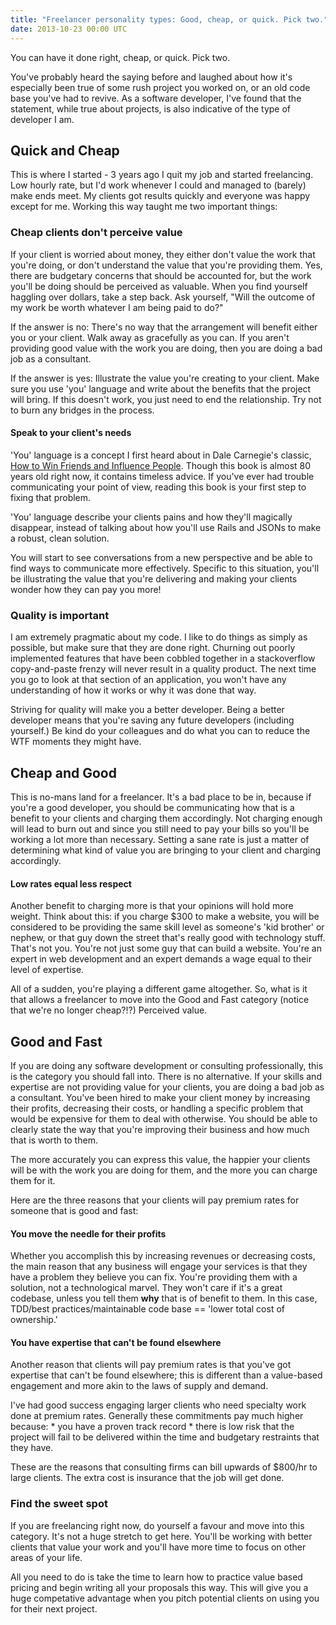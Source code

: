 ```yaml
---
title: "Freelancer personality types: Good, cheap, or quick. Pick two."
date: 2013-10-23 00:00 UTC
---
```

<p>You can have it done right, cheap, or quick. Pick two.</p>

<p>You've probably heard the saying before and laughed about how it's especially been true of some rush project you worked on, or an old code base you've had to revive. As a software developer, I've found that the statement, while true about projects, is also indicative of the type of developer I am.</p>

<h2>Quick and Cheap</h2>

<p>This is where I started - 3 years ago I quit my job and started freelancing. Low hourly rate, but I'd work whenever I could and managed to (barely) make ends meet. My clients got results quickly and everyone was happy except for me. Working this way taught me two important things:</p>

<h3>Cheap clients don't perceive value</h3>

<p>If your client is worried about money, they either don't value the work that you're doing, or don't understand the value that you're providing them. Yes, there are budgetary concerns that should be accounted for, but the work you'll be doing should be perceived as valuable. When you find yourself haggling over dollars, take a step back. Ask yourself, "Will the outcome of my work be worth whatever I am being paid to do?"</p>

<p>If the answer is no: There's no way that the arrangement will benefit either you or your client. Walk away as gracefully as you can. If you aren't providing good value with the work you are doing, then you are doing a bad job as a consultant.</p>

<p>If the answer is yes: Illustrate the value you're creating to your client. Make sure you use 'you' language and write about the benefits that the project will bring. If this doesn't work, you just need to end the relationship. Try not to burn any bridges in the process.</p>

<h4>Speak to your client's needs</h4>

<p>'You' language is a concept I first heard about in Dale Carnegie's classic, <a href="http://www.amazon.com/gp/product/B003WEAI4E/ref=as_li_qf_sp_asin_tl?ie=UTF8&amp;camp=1789&amp;creative=9325&amp;creativeASIN=B003WEAI4E&amp;linkCode=as2&amp;tag=mattlehn-20">How to Win Friends and Influence People</a>. Though this book is almost 80 years old right now, it contains timeless advice. If you've ever had trouble communicating your point of view, reading this book is your first step to fixing that problem.</p>

<p>'You' language describe your clients pains and how they'll magically disappear, instead of talking about how you'll use Rails and JSONs to make a robust, clean solution.</p>

<p>You will start to see conversations from a new perspective and be able to find ways to communicate more effectively. Specific to this situation, you'll be illustrating the value that you're delivering and making your clients wonder how they can pay you more!</p>

<h3>Quality is important</h3>

<p>I am extremely pragmatic about my code. I like to do things as simply as possible, but make sure that they are done right. Churning out poorly implemented features that have been cobbled together in a stackoverflow copy-and-paste frenzy will never result in a quality product. The next time you go to look at that section of an application, you won't have any understanding of how it works or why it was done that way.</p>

<p>Striving for quality will make you a better developer. Being a better developer means that you're saving any future developers (including yourself.) Be kind do your colleagues and do what you can to reduce the WTF moments they might have.</p>

<h2>Cheap and Good</h2>

<p>This is no-mans land for a freelancer. It's a bad place to be in, because if you're a good developer, you should be communicating how that is a benefit to your clients and charging them accordingly. Not charging enough will lead to burn out and since you still need to pay your bills so you'll be working a lot more than necessary. Setting a sane rate is just a matter of determining what kind of value you are bringing to your client and charging accordingly.</p>

<h4>Low rates equal less respect</h4>

<p>Another benefit to charging more is that your opinions will hold more weight. Think about this: if you charge $300 to make a website, you will be considered to be providing the same skill level as someone's 'kid brother' or nephew, or that guy down the street that's really good with technology stuff. That's not you. You're not just some guy that can build a website. You're an expert in web development and an expert demands a wage equal to their level of expertise.</p>

<p>All of a sudden, you're playing a different game altogether. So, what is it that allows a freelancer to move into the Good and Fast category (notice that we're no longer cheap?!?) Perceived value.</p>

<h2>Good and Fast</h2>

<p>If you are doing any software development or consulting professionally, this is the category you should fall into. There is no alternative. If your skills and expertise are not providing value for your clients, you are doing a bad job as a consultant. You've been hired to make your client money by increasing their profits, decreasing their costs, or handling a specific problem that would be expensive for them to deal with otherwise. You should be able to clearly state the way that you're improving their business and how much that is worth to them.</p>

<p>The more accurately you can express this value, the happier your clients will be with the work you are doing for them, and the more you can charge them for it.</p>

<p>Here are the three reasons that your clients will pay premium rates for someone that is good and fast:</p>

<h4>You move the needle for their profits</h4>

<p>Whether you accomplish this by increasing revenues or decreasing costs, the main reason that any business will engage your services is that they have a problem they believe you can fix. You're providing them with a solution, not a technological marvel. They won't care if it's a great codebase, unless you tell them <strong>why</strong> that is of benefit to them. In this case, TDD/best practices/maintainable code base == 'lower total cost of ownership.'</p>

<h4>You have expertise that can't be found elsewhere</h4>

<p>Another reason that clients will pay premium rates is that you've got expertise that can't be found elsewhere; this is different than a value-based engagement and more akin to the laws of supply and demand.</p>

<p>I've had good success engaging larger clients who need specialty work done at premium rates. Generally these commitments pay much higher because: * you have a proven track record * there is low risk that the project will fail to be delivered within the time and budgetary restraints that they have.</p>

<p>These are the reasons that consulting firms can bill upwards of $800/hr to large clients. The extra cost is insurance that the job will get done.</p>

<h3>Find the sweet spot</h3>

<p>If you are freelancing right now, do yourself a favour and move into this category. It's not a huge stretch to get here. You'll be working with better clients that value your work and you'll have more time to focus on other areas of your life.</p>

<p>All you need to do is take the time to learn how to practice value based pricing and begin writing all your proposals this way. This will give you a huge competative advantage when you pitch potential clients on using you for their next project.</p>

